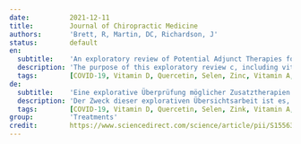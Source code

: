 ```yaml
---
date:          2021-12-11
title:         Journal of Chiropractic Medicine
authors:       'Brett, R, Martin, DC, Richardson, J'
status:        default
en:
  subtitle:    'An exploratory review of Potential Adjunct Therapies for the Treatment of Coronavirus Infections'
  description: 'The purpose of this exploratory review c, including vitamin D, zinc, vitamin A, elderberry (S nigra), garlic (A sativum), licorice (G glabra), stinging nettle (U dioica), N-acetylcysteine, quercetin and selenium as potential adjunct therapies for the treatment of coronavirus infections. A search of PubMed was performed for articles published from 2005 to 2021. Key words searched were zinc, vitamin A, vitamin D, Sambucus nigra, Allium sativum, Glycyrrhiza glabra, Urtica dioica, N-Acetylcysteine, quercetin, selenium and coronavirus.There were 47 articles selected for this review. Findings included that vitamin D, zinc, vitamin A, S nigra, A sativum, G glabra, U dioica, N-acetylcysteine, quercetin and selenium have been shown to produce anti-inflammatory, immunostimulatory or antiviral effects that may enhance the actions of standard therapeutics for the treatment of CoV infections. We found only research articles related to the effects of vitamin D, zinc, G glabra, quercetin and selenium against COVID-19. We identified non-pharmaceutical supplements (Vitamin D, zinc, vitamin A, S nigra, A sativum, G glabra and U dioica) which may have potential to provide support for those with coronavirus infections. However, rigorous clinical studies need to be performed before any clinical recommendations can be made at this time.'
  tags:        [COVID-19, Vitamin D, Quercetin, Selen, Zinc, Vitamin A, Elderberry, Garlic, Licorice, Stinging nettle]
de:
  subtitle:    'Eine explorative Überprüfung möglicher Zusatztherapien zur Behandlung von Coronavirus-Infektionen'
  description: 'Der Zweck dieser explorativen Übersichtsarbeit ist es, Vitamin D, Zink, Vitamin A, Holunder (S nigra), Knoblauch (A sativum), Süßholz (G glabra), Brennnessel (U dioica), N-Acetylcystein, Quercetin und Selen als potenzielle Zusatztherapien für die Behandlung von Coronavirus-Infektionen zu untersuchen. Es wurde eine PubMed-Suche nach Artikeln durchgeführt, die zwischen 2005 und 2021 veröffentlicht wurden. Die gesuchten Schlüsselwörter waren Zink, Vitamin A, Vitamin D, Sambucus nigra, Allium sativum, Glycyrrhiza glabra, Urtica dioica, N-Acetylcystein, Quercetin, Selen und Coronavirus. 47 Artikel wurden für diese Überprüfung ausgewählt. Dabei wurde festgestellt, dass Vitamin D, Zink, Vitamin A, S. nigra, A. sativum, G. glabra, U. dioica, N-Acetylcystein, Quercetin und Selen nachweislich entzündungshemmende, immunstimulierende oder antivirale Wirkungen haben, die die Wirkung von Standardtherapeutika zur Behandlung von CoV-Infektionen verstärken können. Wir haben nur Forschungsartikel gefunden, die sich auf die Wirkung von Vitamin D, Zink, G. glabra, Quercetin und Selen gegen COVID-19 beziehen. Wir haben nicht-pharmazeutische Nahrungsergänzungsmittel (Vitamin D, Zink, Vitamin A, S. nigra, A. sativum, G. glabra und U. dioica) identifiziert, die möglicherweise das Potenzial haben, Menschen mit Coronavirus-Infektionen zu unterstützen. Strenge klinische Studien müssen jedoch durchgeführt werden, bevor zum jetzigen Zeitpunkt klinische Empfehlungen ausgesprochen werden können.' 
  tags:        [COVID-19, Vitamin D, Quercetin, Selen, Zink, Vitamin A, Holunder, Knoblauch, Süßholz, Brennnessel]
group:         'Treatments'
credit:        https://www.sciencedirect.com/science/article/pii/S1556370721000523
---
```


